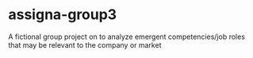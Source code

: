 # assigna-group3
A fictional group project on to analyze emergent competencies/job roles that may be relevant to the company or market
